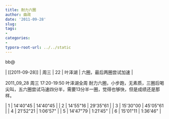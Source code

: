```yaml
---
title: 耐力六圈
author: 曲政
date: '2011-09-28'
slug: 
tags:
- 
categories:
- 
typora-root-url: ../../static
---
```


bb@ 

| [[2011-09-28]] | 周三 | 22 | 叶泽湖 | 六圈，最后两圈尝试加速     |

2011_09_28 周三 17:20-19:50
叶泽湖全周
耐力六圈，小步跑，无素质，三圈后喝尖叫，五六圈尝试马速四分半，需要13分半一圈，觉得也够快，但是成绩还是那样。

| 1 | 14'40"45 | 14'40"45 |
| 2 | 14'55"16 | 29'35"61 |
| 3 | 15'30"00 | 45'05"61 |
| 4 | 21'52"21 | 1:06'57" |
| 5 | 14'47"79 | 1:21'45" |
| 6 | 15'01"11 | 1:36'46" |